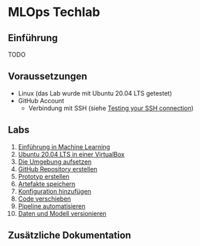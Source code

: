 # MLOps Techlab

## Einführung

TODO

## Voraussetzungen

- Linux (das Lab wurde mit Ubuntu 20.04 LTS getestet)
- GitHub Account
    - Verbindung mit SSH (siehe [Testing your SSH connection](https://docs.github.com/en/authentication/connecting-to-github-with-ssh/testing-your-ssh-connection))

## Labs

1. [Einführung in Machine Learning](labs/010_introduction_to_ml.md)
1. [Ubuntu 20.04 LTS in einer VirtualBox](labs/015_setup_virtualbox.md)
1. [Die Umgebung aufsetzen](labs/020_setup_environment.md)
1. [GitHub Repository erstellen](labs/025_create_github_repository.md)
1. [Prototyp erstellen](labs/030_create_prototype.md)
1. [Artefakte speichern](labs/035_save_artifacts.md)
1. [Konfiguration hinzufügen](labs/040_add_config.md)
1. [Code verschieben](labs/045_move_code.md)
1. [Pipeline automatisieren](labs/050_automate_pipeline.md)
1. [Daten und Modell versionieren](labs/060_versioning_data.md)

## Zusätzliche Dokumentation

